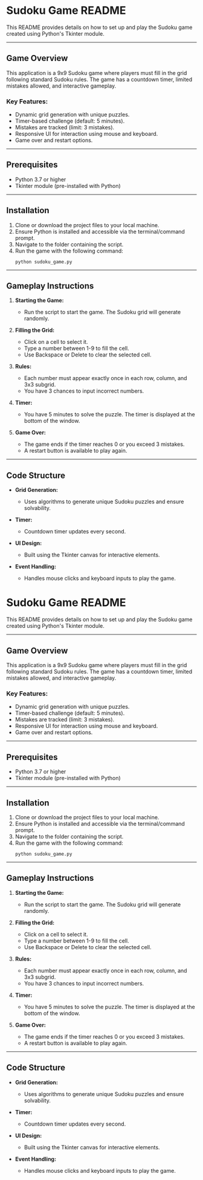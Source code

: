 # Sudoku Game README

This README provides details on how to set up and play the Sudoku game created using Python's Tkinter module.

---

## Game Overview

This application is a 9x9 Sudoku game where players must fill in the grid following standard Sudoku rules. The game has a countdown timer, limited mistakes allowed, and interactive gameplay.

### Key Features:
- Dynamic grid generation with unique puzzles.
- Timer-based challenge (default: 5 minutes).
- Mistakes are tracked (limit: 3 mistakes).
- Responsive UI for interaction using mouse and keyboard.
- Game over and restart options.

---

## Prerequisites

- Python 3.7 or higher
- Tkinter module (pre-installed with Python)

---

## Installation

1. Clone or download the project files to your local machine.
2. Ensure Python is installed and accessible via the terminal/command prompt.
3. Navigate to the folder containing the script.
4. Run the game with the following command:
   ```
   python sudoku_game.py
   ```

---

## Gameplay Instructions

1. **Starting the Game:**
   - Run the script to start the game. The Sudoku grid will generate randomly.

2. **Filling the Grid:**
   - Click on a cell to select it.
   - Type a number between 1-9 to fill the cell.
   - Use Backspace or Delete to clear the selected cell.

3. **Rules:**
   - Each number must appear exactly once in each row, column, and 3x3 subgrid.
   - You have 3 chances to input incorrect numbers.

4. **Timer:**
   - You have 5 minutes to solve the puzzle. The timer is displayed at the bottom of the window.

5. **Game Over:**
   - The game ends if the timer reaches 0 or you exceed 3 mistakes.
   - A restart button is available to play again.

---

## Code Structure

- **Grid Generation:**
  - Uses algorithms to generate unique Sudoku puzzles and ensure solvability.

- **Timer:**
  - Countdown timer updates every second.

- **UI Design:**
  - Built using the Tkinter canvas for interactive elements.

- **Event Handling:**
  - Handles mouse clicks and keyboard inputs to play the game.
# Sudoku Game README

This README provides details on how to set up and play the Sudoku game created using Python's Tkinter module.

---

## Game Overview

This application is a 9x9 Sudoku game where players must fill in the grid following standard Sudoku rules. The game has a countdown timer, limited mistakes allowed, and interactive gameplay.

### Key Features:
- Dynamic grid generation with unique puzzles.
- Timer-based challenge (default: 5 minutes).
- Mistakes are tracked (limit: 3 mistakes).
- Responsive UI for interaction using mouse and keyboard.
- Game over and restart options.

---

## Prerequisites

- Python 3.7 or higher
- Tkinter module (pre-installed with Python)

---

## Installation

1. Clone or download the project files to your local machine.
2. Ensure Python is installed and accessible via the terminal/command prompt.
3. Navigate to the folder containing the script.
4. Run the game with the following command:
   ```
   python sudoku_game.py
   ```

---

## Gameplay Instructions

1. **Starting the Game:**
   - Run the script to start the game. The Sudoku grid will generate randomly.

2. **Filling the Grid:**
   - Click on a cell to select it.
   - Type a number between 1-9 to fill the cell.
   - Use Backspace or Delete to clear the selected cell.

3. **Rules:**
   - Each number must appear exactly once in each row, column, and 3x3 subgrid.
   - You have 3 chances to input incorrect numbers.

4. **Timer:**
   - You have 5 minutes to solve the puzzle. The timer is displayed at the bottom of the window.

5. **Game Over:**
   - The game ends if the timer reaches 0 or you exceed 3 mistakes.
   - A restart button is available to play again.

---

## Code Structure

- **Grid Generation:**
  - Uses algorithms to generate unique Sudoku puzzles and ensure solvability.

- **Timer:**
  - Countdown timer updates every second.

- **UI Design:**
  - Built using the Tkinter canvas for interactive elements.

- **Event Handling:**
  - Handles mouse clicks and keyboard inputs to play the game.
